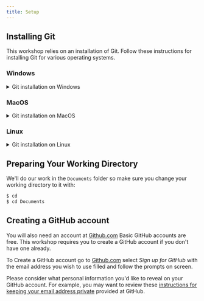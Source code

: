 ```yaml
---
title: Setup
---
```



## Installing Git


This workshop relies on an installation of Git.
Follow these instructions for installing Git for various operating systems.

### Windows
<details>
<summary> Git installation on Windows </summary>


1. Download the [Git for Windows installer](https://Gitforwindows.org/).
2. Run the installer and follow the steps below:
   1. Click on "Next" four times (two times if you've previously installed Git). You don't need to change anything in the Information, location, components, and start menu screens.
   2. From the dropdown menu, "Choosing the default editor used by Git", select "Use the Nano editor by default" (NOTE: you will need to scroll up to find it) and click on "Next".
   3. On the page that says "Adjusting the name of the initial branch in new repositories", ensure that "Let Git decide" is selected. This will ensure the highest level of compatibility for our lessons.
   4. Ensure that "Git from the command line and also from 3rd-party software" is selected and click on "Next". (If you don't do this Git Bash will not work properly, requiring you to remove the Git Bash installation, re-run the installer and to select the "Git from the command line and also from 3rd-party software" option.)
   5. Select "Use bundled OpenSSH".
   6. Ensure that "Use the native Windows Secure Channel Library" is selected and click on "Next".
   7. Ensure that "Checkout Windows-style, commit Unix-style line endings" is selected and click on "Next".
   8. Ensure that "Use Windows' default console window" is selected and click on "Next".
   9. Ensure that "Default (fast-forward or merge) is selected and click "Next"
   10. Ensure that "Git Credential Manager" is selected and click on "Next".
   11. Ensure that "Enable file system caching" is selected and click on "Next".
   12. Click on "Install" (Do Not check any boxes on this screen).
   13. Click on "Finish" or "Next".
3. If your "HOME" environment variable is not set (or you don't know what this is):
   1. Open command prompt (Open Start Menu then type cmd and press Enter)
   2. Type the following line into the command prompt window exactly as shown:

```bash
$ setx HOME "%USERPROFILE%"
```

   3. Press Enter, you should see:
   ```SUCCESS: Specified value was saved```
   4. Quit command prompt by typing `exit` then pressing Enter


#### Video Tutorial

[![video tutorial](https://img.youtube.com/vi/339AEqk9c-8/hqdefault.jpg)](https://www.youtube.com/embed/339AEqk9c-8)



</details>

### MacOS

<details>
<summary> Git installation on MacOS </summary>

- Your version of MacOS may have come with Git pre-installed, you can check with the command: 

```bash
Git version
```

- if Git is installed you should expect to see an output like:
```
Git version 2.45.1
```


- If your version of MacOS does not already have `Git` installed you can install Git using the package manager [Homebrew](https://brew.sh/).


- If you do not already have it Homebrew provides an installation script that can be run by typing the following command into the terminal:
```bash
/bin/bash -c "$(curl -fsSL https://raw.Githubusercontent.com/Homebrew/install/HEAD/install.sh)"
```
- The script explains what it will do and then pauses before it does it.


- Once you have Homebrew installed do the following to install Git:


1. Open up a terminal window and install Git using the following command: `brew install Git`
2. verify the installation using `Git version`




</details>

### Linux

<details>
<summary> Git installation on Linux </summary>
- Your version of MacOS may have come with Git pre-installed, you can check with the command: 

```bash
Git version
```

- if Git is installed you should expect to see an output like:
```
Git version 2.45.1
```

- If Git is not already available on your machine you can install it via your distro's package manager. For example on Debian/Ubuntu run `sudo apt-get install Git` or for Fedora run `sudo dnf install Git`.




</details>


## Preparing Your Working Directory


We'll do our work in the `Documents` folder so make sure you change your working directory to it with:


```bash
$ cd
$ cd Documents
```




## Creating a GitHub account
You will also need an account at [Github.com](https://Github.com/)  Basic GitHub accounts are free. This workshop requires you to create a GitHub account if you don't have one already.


To Create a GitHub account go to [Github.com](https://Github.com/) select *Sign up for GitHub* with the email address you wish to use filled and follow the prompts on screen.


Please consider what personal information you'd like to reveal on your GitHub account. For example, you may want to review these [instructions for keeping your email address private](https://help.Github.com/articles/keeping-your-email-address-private/) provided at GitHub.





